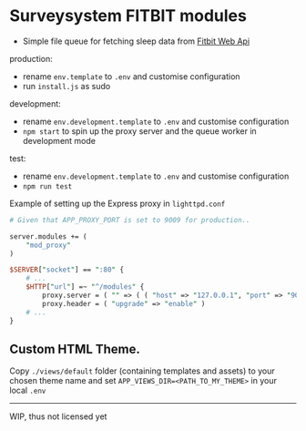 
# Surveysystem FITBIT modules

* Simple file queue for fetching sleep data from [Fitbit Web Api](https://dev.fitbit.com/build/reference/web-api)

production:

 * rename `env.template` to `.env` and customise configuration
 * run `install.js` as sudo

development:

 * rename `env.development.template` to `.env` and customise configuration
 * `npm start` to spin up the proxy server and the queue worker in development mode

test:

 * rename `env.development.template` to `.env` and customise configuration
 * `npm run test`

Example of setting up the Express proxy in `lighttpd.conf`

```perl
# Given that APP_PROXY_PORT is set to 9009 for production..

server.modules += (
    "mod_proxy"
)

$SERVER["socket"] == ":80" {
    # ...
    $HTTP["url"] =~ "^/modules" {
        proxy.server = ( "" => ( ( "host" => "127.0.0.1", "port" => "9009" ) ) )
        proxy.header = ( "upgrade" => "enable" )
    # ...
}
```

## Custom HTML Theme.

Copy `./views/default` folder (containing templates and assets) to your chosen theme name and set `APP_VIEWS_DIR=<PATH_TO_MY_THEME>` in your local `.env`

---

WIP, thus not licensed yet
